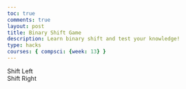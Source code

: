 ```yaml
---
toc: true
comments: true
layout: post
title: Binary Shift Game
description: Learn binary shift and test your knowledge!
type: hacks
courses: { compsci: {week: 13} }
---
```


<html>
<head>
  <meta charset="UTF-8">
  <meta name="viewport" content="width=device-width, initial-scale=1.0">
  <link rel="stylesheet" href="styles.css">
  <title>Binary Shifter Game</title>
</head>
<body>
  <div class="container">
    <div class="output" id="output"></div>
    <div class="button" id="left-shift" onclick="shift('left')">Shift Left</div>
    <div class="button" id="right-shift" onclick="shift('right')">Shift Right</div>
  </div>

  <script src="script.js"></script>
</body>
</html>

<script>
    function generateBinaryNumber(bits) {
  return Math.floor(Math.random() * Math.pow(2, bits)).toString(2).padStart(bits, '0');
}

function shift(direction) {
  const output = document.getElementById('output');
  const binaryNumber = generateBinaryNumber(8); // You can adjust the number of bits

  output.textContent = binaryNumber;

  const positions = 1;

  const playerAnswer = prompt(`Enter the result of ${direction === 'left' ? 'left' : 'right'} shifting the binary number: ${binaryNumber} by ${positions} positions`);

  const correctAnswer = direction === 'left'
    ? binaryNumber.slice(positions) + '0'.repeat(positions)
    : '0'.repeat(positions) + binaryNumber.slice(0, -positions);

  if (playerAnswer === correctAnswer) {
    alert('Correct! Well done :)');
  } else {
    alert(`Incorrect. The correct answer is ${correctAnswer} >:(`);
  }
}
</script>